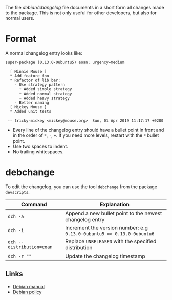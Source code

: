 The file *debian/changelog* file documents in a short form all changes made to the package. This is not only useful for other developers, but also for normal users.

# Format

A normal changelog entry looks like:
```
super-package (0.13.0-0ubuntu5) eoan; urgency=medium

  [ Minnie Mouse ]
  * Add feature foo
  * Refactor of lib bar:
    - Use strategy pattern
      + Added simple strategy
      + Added normal strategy
      + Added heavy strategy
    - Better naming
  [ Mickey Mouse ]
  * Added unit tests

 -- tricky-mickey <mickey@mouse.org>  Sun, 01 Apr 2019 11:17:17 +0200
```

  - Every line of the changelog entry should have a bullet point in front and in the order of `*`, `-`, `+`. If you need more levels, restart with the `*` bullet point.
  - Use two spaces to indent.
  - No trailing whitespaces.

# debchange

To edit the changelog, you can use the tool `debchange` from the package `devscripts`.

| Command | Explanation |
| ------------- | -------------- |
| `dch -a`    | Append a new bullet point to the newest changelog entry |
| `dch -i`     | Increment the version number: e.g `0.13.0-0ubuntu5 => 0.13.0-0ubuntu6` |
| `dch --distribution=eoan` | Replace `UNRELEASED` with the specified distribution |
| `dch -r ""` | Update the changelog timestamp |

## Links

  - [Debian manual](https://www.debian.org/doc/manuals/maint-guide/dreq.en.html#changelog)
  - [Debian policy](https://www.debian.org/doc/debian-policy/ch-source.html#debian-changelog-debian-changelog)



